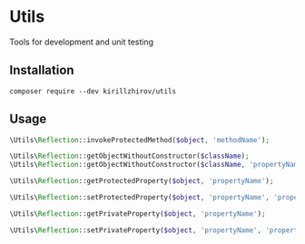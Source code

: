 # Utils
Tools for development and unit testing

## Installation
```
composer require --dev kirillzhirov/utils
```

## Usage
``` php
\Utils\Reflection::invokeProtectedMethod($object, 'methodName');
```
``` php
\Utils\Reflection::getObjectWithoutConstructor($className);
\Utils\Reflection::getObjectWithoutConstructor($className, 'propertyName', 'propertyValue');
```
``` php
\Utils\Reflection::getProtectedProperty($object, 'propertyName');
```
``` php
\Utils\Reflection::setProtectedProperty($object, 'propertyName', 'propertyValue');
```
``` php
\Utils\Reflection::getPrivateProperty($object, 'propertyName');
```
``` php
\Utils\Reflection::setPrivateProperty($object, 'propertyName', 'propertyValue');
```
